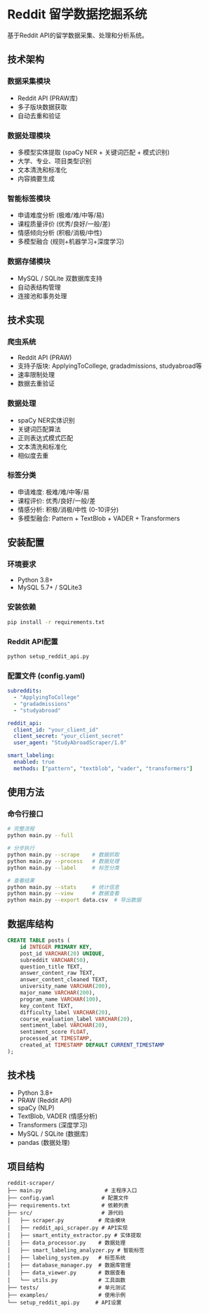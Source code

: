 # Reddit 留学数据挖掘系统

基于Reddit API的留学数据采集、处理和分析系统。

## 技术架构

### 数据采集模块
- Reddit API (PRAW库)
- 多子版块数据获取
- 自动去重和验证

### 数据处理模块
- 多模型实体提取 (spaCy NER + 关键词匹配 + 模式识别)
- 大学、专业、项目类型识别
- 文本清洗和标准化
- 内容摘要生成

### 智能标签模块
- 申请难度分析 (极难/难/中等/易)
- 课程质量评价 (优秀/良好/一般/差)
- 情感倾向分析 (积极/消极/中性)
- 多模型融合 (规则+机器学习+深度学习)

### 数据存储模块
- MySQL / SQLite 双数据库支持
- 自动表结构管理
- 连接池和事务处理

## 技术实现

### 爬虫系统
- Reddit API (PRAW)
- 支持子版块: ApplyingToCollege, gradadmissions, studyabroad等
- 速率限制处理
- 数据去重验证

### 数据处理
- spaCy NER实体识别
- 关键词匹配算法
- 正则表达式模式匹配
- 文本清洗和标准化
- 相似度去重

### 标签分类
- 申请难度: 极难/难/中等/易
- 课程评价: 优秀/良好/一般/差
- 情感分析: 积极/消极/中性 (0-10评分)
- 多模型融合: Pattern + TextBlob + VADER + Transformers

## 安装配置

### 环境要求
- Python 3.8+
- MySQL 5.7+ / SQLite3

### 安装依赖
```bash
pip install -r requirements.txt
```

### Reddit API配置
```bash
python setup_reddit_api.py
```

### 配置文件 (config.yaml)
```yaml
subreddits:
  - "ApplyingToCollege"
  - "gradadmissions"
  - "studyabroad"

reddit_api:
  client_id: "your_client_id"
  client_secret: "your_client_secret"
  user_agent: "StudyAbroadScraper/1.0"

smart_labeling:
  enabled: true
  methods: ["pattern", "textblob", "vader", "transformers"]
```

## 使用方法

### 命令行接口

```bash
# 完整流程
python main.py --full

# 分步执行
python main.py --scrape    # 数据抓取
python main.py --process   # 数据处理
python main.py --label     # 标签分类

# 查看结果
python main.py --stats     # 统计信息
python main.py --view      # 数据查看
python main.py --export data.csv  # 导出数据
```

## 数据库结构

```sql
CREATE TABLE posts (
    id INTEGER PRIMARY KEY,
    post_id VARCHAR(20) UNIQUE,
    subreddit VARCHAR(50),
    question_title TEXT,
    answer_content_raw TEXT,
    answer_content_cleaned TEXT,
    university_name VARCHAR(200),
    major_name VARCHAR(200),
    program_name VARCHAR(100),
    key_content TEXT,
    difficulty_label VARCHAR(20),
    course_evaluation_label VARCHAR(20),
    sentiment_label VARCHAR(20),
    sentiment_score FLOAT,
    processed_at TIMESTAMP,
    created_at TIMESTAMP DEFAULT CURRENT_TIMESTAMP
);
```

## 技术栈

- Python 3.8+
- PRAW (Reddit API)
- spaCy (NLP)
- TextBlob, VADER (情感分析)
- Transformers (深度学习)
- MySQL / SQLite (数据库)
- pandas (数据处理)

## 项目结构

```
reddit-scraper/
├── main.py                    # 主程序入口
├── config.yaml               # 配置文件
├── requirements.txt          # 依赖列表
├── src/                      # 源代码
│   ├── scraper.py           # 爬虫模块
│   ├── reddit_api_scraper.py # API实现
│   ├── smart_entity_extractor.py # 实体提取
│   ├── data_processor.py    # 数据处理
│   ├── smart_labeling_analyzer.py # 智能标签
│   ├── labeling_system.py   # 标签系统
│   ├── database_manager.py  # 数据库管理
│   ├── data_viewer.py       # 数据查看
│   └── utils.py             # 工具函数
├── tests/                   # 单元测试
├── examples/                # 使用示例
└── setup_reddit_api.py     # API设置
```

